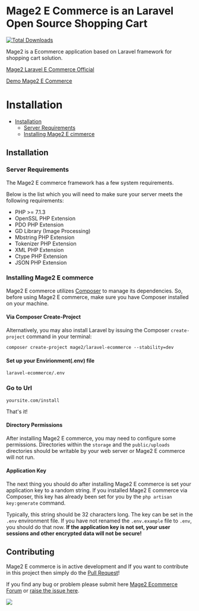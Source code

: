 # Mage2 E Commerce is an Laravel Open Source Shopping Cart

[![Total Downloads](https://poser.pugx.org/mage2/laravel-ecommerce/downloads)](https://packagist.org/packages/mage2/laravel-ecommerce)

Mage2 is a Ecommerce application based on Laravel framework for shopping cart solution.

[Mage2 Laravel E Commerce Official](http://mage2.website/)

[Demo Mage2 E Commerce](http://demo.mage2.website/)


# Installation

- [Installation](#installation)
    - [Server Requirements](#server-requirements)
    - [Installing Mage2 E cimmerce](#installing-mage2-ecommerce)

<a name="installation"></a>
## Installation
> 
<a name="server-requirements"></a>
### Server Requirements

The Mage2 E commerce framework has a few system requirements.

Below is the list which you will need to make sure your server meets the following requirements:


* PHP >= 7.1.3
* OpenSSL PHP Extension
* PDO PHP Extension
* GD Library (Image Processing)
* Mbstring PHP Extension
* Tokenizer PHP Extension
* XML PHP Extension
* Ctype PHP Extension
* JSON PHP Extension


<a name="installing-mage2-ecommerce"></a>
### Installing Mage2 E commerce

Mage2 E commerce utilizes [Composer](https://getcomposer.org) to manage its dependencies. So, before using Mage2 E commerce, make sure you have Composer installed on your machine.

#### Via Composer Create-Project

Alternatively, you may also install Laravel by issuing the Composer `create-project` command in your terminal:

    composer create-project mage2/laravel-ecommerce --stability=dev

#### Set up your Envirionment(.env) file

    laravel-ecommerce/.env 
    
### Go to Url
    
    yoursite.com/install
    
That's it!

#### Directory Permissions

After installing Mage2 E commerce, you may need to configure some permissions. Directories within the `storage` and the `public/uploads` directories should be writable by your web server or Mage2 E commerce will not run. 

#### Application Key

The next thing you should do after installing Mage2 E commerce is set your application key to a random string. If you installed Mage2 E commerce via Composer, this key has already been set for you by the `php artisan key:generate` command.

Typically, this string should be 32 characters long. The key can be set in the `.env` environment file. If you have not renamed the `.env.example` file to `.env`, you should do that now. **If the application key is not set, your user sessions and other encrypted data will not be secure!**



## Contributing

Mage2 E commerce is in active development and If you want to contribute in this project then simply do the [Pull Request](https://github.com/mage2/laravel-ecommerce/pulls)!

If you find any bug or problem please submit here [Mage2 Ecommerce Forum](http://mage2.website/forum/) or [raise the issue here](https://github.com/mage2/laravel-ecommerce/issues/new).

[![](https://ga-beacon.appspot.com/UA-79831356-1/laravel-ecommerce?pixel)](https://github.com/mage2/laravel-ecommerce)
